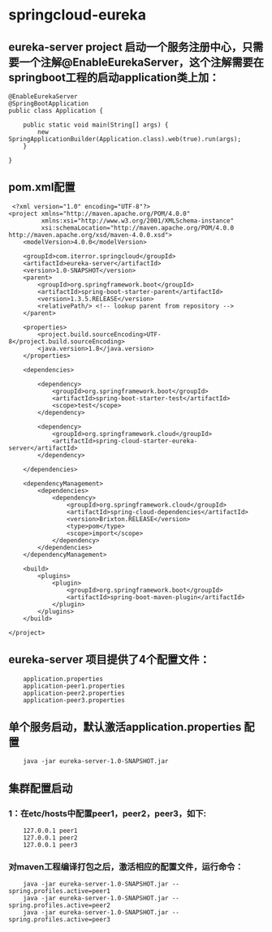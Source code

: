 # springcloud-eureka
## eureka-server project 启动一个服务注册中心，只需要一个注解@EnableEurekaServer，这个注解需要在springboot工程的启动application类上加：
    @EnableEurekaServer
    @SpringBootApplication
    public class Application {

        public static void main(String[] args) {
            new SpringApplicationBuilder(Application.class).web(true).run(args);
        }

    }
 ## pom.xml配置 
     <?xml version="1.0" encoding="UTF-8"?>
    <project xmlns="http://maven.apache.org/POM/4.0.0"
             xmlns:xsi="http://www.w3.org/2001/XMLSchema-instance"
             xsi:schemaLocation="http://maven.apache.org/POM/4.0.0 http://maven.apache.org/xsd/maven-4.0.0.xsd">
        <modelVersion>4.0.0</modelVersion>

        <groupId>com.iterror.springcloud</groupId>
        <artifactId>eureka-server</artifactId>
        <version>1.0-SNAPSHOT</version>
        <parent>
            <groupId>org.springframework.boot</groupId>
            <artifactId>spring-boot-starter-parent</artifactId>
            <version>1.3.5.RELEASE</version>
            <relativePath/> <!-- lookup parent from repository -->
        </parent>

        <properties>
            <project.build.sourceEncoding>UTF-8</project.build.sourceEncoding>
            <java.version>1.8</java.version>
        </properties>

        <dependencies>

            <dependency>
                <groupId>org.springframework.boot</groupId>
                <artifactId>spring-boot-starter-test</artifactId>
                <scope>test</scope>
            </dependency>

            <dependency>
                <groupId>org.springframework.cloud</groupId>
                <artifactId>spring-cloud-starter-eureka-server</artifactId>
            </dependency>

        </dependencies>

        <dependencyManagement>
            <dependencies>
                <dependency>
                    <groupId>org.springframework.cloud</groupId>
                    <artifactId>spring-cloud-dependencies</artifactId>
                    <version>Brixton.RELEASE</version>
                    <type>pom</type>
                    <scope>import</scope>
                </dependency>
            </dependencies>
        </dependencyManagement>

        <build>
            <plugins>
                <plugin>
                    <groupId>org.springframework.boot</groupId>
                    <artifactId>spring-boot-maven-plugin</artifactId>
                </plugin>
            </plugins>
        </build>

    </project>

   ## eureka-server  项目提供了4个配置文件：
        application.properties
        application-peer1.properties
        application-peer2.properties
        application-peer3.properties
   
   ##  单个服务启动，默认激活application.properties 配置
        java -jar eureka-server-1.0-SNAPSHOT.jar
        
   ## 集群配置启动
   
   ### 1：在etc/hosts中配置peer1，peer2，peer3，如下:
        
        127.0.0.1 peer1
        127.0.0.1 peer2
        127.0.0.1 peer3
        
        
   ### 对maven工程编译打包之后，激活相应的配置文件，运行命令：
        
        java -jar eureka-server-1.0-SNAPSHOT.jar --spring.profiles.active=peer1
        java -jar eureka-server-1.0-SNAPSHOT.jar --spring.profiles.active=peer2
        java -jar eureka-server-1.0-SNAPSHOT.jar --spring.profiles.active=peer3
   